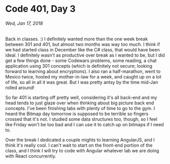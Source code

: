 # Code 401, Day 3
###### Wed, Jan 17, 2018

Back in classes. :) I definitely wanted more than the one week break between 301 and 401, but almost two months was way too much. I think if we had started class in December like the C# class, that would have been ideal. I definitely wasn't as productive over break as I wanted to be, but I did get a few things done - some Codewars problems, some reading, a chat application using 301 concepts (which is definitely not secure; looking forward to learning about encryptions). I also ran a half-marathon, went to Mexico twice, hosted my mother-in-law for a week, and caught up on a lot of life, so all in all it was great. But I was pretty antsy by the time mid-Jan rolled around!

So far 401 is starting off pretty well, considering it's all back-end and my head tends to just glaze over when thinking about big picture back end concepts. I've been finishing labs with plenty of time to go to the gym. I heard the Bitmap day tomorrow is supposed to be terrible so fingers crossed that it's not. I studied some data structures too, though, so I feel like Friday won't be too bad and I can use it to catch up on bitmaps if I need to. 

Over the break I dedicated a couple mights to learning AngularJS, and I think it's really cool. I can't wait to start on the front-end portion of the class, and I think I will try to code with Angular whatever lab we are doing with React concurrently. 